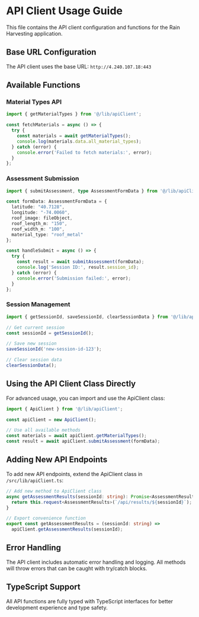 # API Client Usage Guide

This file contains the API client configuration and functions for the Rain Harvesting application.

## Base URL Configuration

The API client uses the base URL: `http://4.240.107.18:443`

## Available Functions

### Material Types API
```typescript
import { getMaterialTypes } from '@/lib/apiClient';

const fetchMaterials = async () => {
  try {
    const materials = await getMaterialTypes();
    console.log(materials.data.all_material_types);
  } catch (error) {
    console.error('Failed to fetch materials:', error);
  }
};
```

### Assessment Submission
```typescript
import { submitAssessment, type AssessmentFormData } from '@/lib/apiClient';

const formData: AssessmentFormData = {
  latitude: "40.7128",
  longitude: "-74.0060",
  roof_image: fileObject,
  roof_length_m: "150",
  roof_width_m: "100",
  material_type: "roof_metal"
};

const handleSubmit = async () => {
  try {
    const result = await submitAssessment(formData);
    console.log('Session ID:', result.session_id);
  } catch (error) {
    console.error('Submission failed:', error);
  }
};
```

### Session Management
```typescript
import { getSessionId, saveSessionId, clearSessionData } from '@/lib/apiClient';

// Get current session
const sessionId = getSessionId();

// Save new session
saveSessionId('new-session-id-123');

// Clear session data
clearSessionData();
```

## Using the API Client Class Directly

For advanced usage, you can import and use the ApiClient class:

```typescript
import { ApiClient } from '@/lib/apiClient';

const apiClient = new ApiClient();

// Use all available methods
const materials = await apiClient.getMaterialTypes();
const result = await apiClient.submitAssessment(formData);
```

## Adding New API Endpoints

To add new API endpoints, extend the ApiClient class in `/src/lib/apiClient.ts`:

```typescript
// Add new method to ApiClient class
async getAssessmentResults(sessionId: string): Promise<AssessmentResults> {
  return this.request<AssessmentResults>(`/api/results/${sessionId}`);
}

// Export convenience function
export const getAssessmentResults = (sessionId: string) => 
  apiClient.getAssessmentResults(sessionId);
```

## Error Handling

The API client includes automatic error handling and logging. All methods will throw errors that can be caught with try/catch blocks.

## TypeScript Support

All API functions are fully typed with TypeScript interfaces for better development experience and type safety.